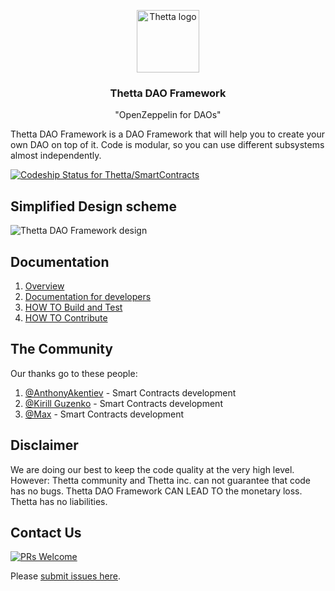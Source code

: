 <p align="center">
  <img alt="Thetta logo" src="https://i.imgsafe.org/15/15604a1c64.png" height="100" />
  <h3 align="center">Thetta DAO Framework</h3>
  <p align="center">"OpenZeppelin for DAOs"</p>
</p>

Thetta DAO Framework is a DAO Framework that will help you to create your own DAO on top of it.
Code is modular, so you can use different subsystems almost independently.

[ ![Codeship Status for Thetta/SmartContracts](https://app.codeship.com/projects/f1b38150-b26e-0135-0584-462fcae7d1c8/status?branch=master)](https://app.codeship.com/projects/258076)

## Simplified Design scheme

![Thetta DAO Framework design](https://i.imgsafe.org/f9/f97822d1fe.png)

## Documentation

1. [Overview](https://docs.google.com/document/d/1VG0-zY9Jn6FA21IJuVEt2voDQkBQN6B_uyKZWjb9hSM/edit?usp=sharing)
1. [Documentation for developers](https://docs.google.com/document/d/1wFuN57WEuK7BxZ24GrPL3Di_YqUoD25ORVitDHKQ7cU/edit?usp=sharing)
1. [HOW TO Build and Test](DEVELOPMENT.md)
1. [HOW TO Contribute](CONTRIBUTING.md)

## The Community

Our thanks go to these people:

1. [@AnthonyAkentiev](https://github.com/AnthonyAkentiev) - Smart Contracts development
1. [@Kirill Guzenko](https://github.com/enkogu) - Smart Contracts development
1. [@Max](https://github.com/mosg) - Smart Contracts development 

## Disclaimer 

We are doing our best to keep the code quality at the very high level. 
However: Thetta community and Thetta inc. can not guarantee that code has no bugs. Thetta DAO Framework CAN LEAD TO the monetary loss. Thetta has no liabilities.

## Contact Us

[![PRs Welcome](https://img.shields.io/badge/PRs-welcome-brightgreen.svg?style=flat-square)](http://makeapullrequest.com)

Please [submit issues here](https://github.com/Thetta/Thetta-DAO-Framework/projects/1).
